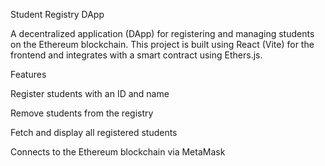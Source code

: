 Student Registry DApp

A decentralized application (DApp) for registering and managing students on the Ethereum blockchain. This project is built using React (Vite) for the frontend and integrates with a smart contract using Ethers.js.

Features

Register students with an ID and name

Remove students from the registry

Fetch and display all registered students

Connects to the Ethereum blockchain via MetaMask
